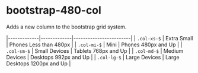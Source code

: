 # bootstrap-480-col

Adds a new column to the bootstrap grid system.

|-------------|-------------|------------------------|
| `.col-xs-$` | Extra Small | Phones Less than 480px |
| `.col-mi-$` | Mini | Phones 480px and Up |
| `.col-sm-$` | Small Devices | Tablets 768px and Up |
| `.col-md-$` | Medium Devices | Desktops 992px and Up |
| `.col-lg-$` | Large Devices | Large Desktops 1200px and Up |
